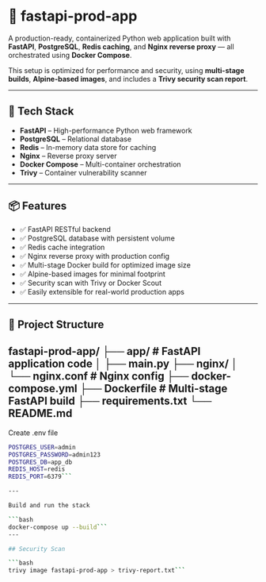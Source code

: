 # 🚀 fastapi-prod-app

A production-ready, containerized Python web application built with **FastAPI**, **PostgreSQL**, **Redis caching**, and **Nginx reverse proxy** — all orchestrated using **Docker Compose**.

This setup is optimized for performance and security, using **multi-stage builds**, **Alpine-based images**, and includes a **Trivy security scan report**.

---

## 🧰 Tech Stack

- **FastAPI** – High-performance Python web framework
- **PostgreSQL** – Relational database
- **Redis** – In-memory data store for caching
- **Nginx** – Reverse proxy server
- **Docker Compose** – Multi-container orchestration
- **Trivy** – Container vulnerability scanner

---

## 📦 Features

- ✅ FastAPI RESTful backend
- ✅ PostgreSQL database with persistent volume
- ✅ Redis cache integration
- ✅ Nginx reverse proxy with production config
- ✅ Multi-stage Docker build for optimized image size
- ✅ Alpine-based images for minimal footprint
- ✅ Security scan with Trivy or Docker Scout
- ✅ Easily extensible for real-world production apps

---

## 📁 Project Structure
fastapi-prod-app/
├── app/ # FastAPI application code
│ ├── main.py
├── nginx/
│ └── nginx.conf # Nginx config
├── docker-compose.yml
├── Dockerfile # Multi-stage FastAPI build
├── requirements.txt
└── README.md
----

Create .env file

```bash
POSTGRES_USER=admin
POSTGRES_PASSWORD=admin123
POSTGRES_DB=app_db
REDIS_HOST=redis
REDIS_PORT=6379```

---

Build and run the stack

```bash
docker-compose up --build```
---

## Security Scan

```bash
trivy image fastapi-prod-app > trivy-report.txt```
